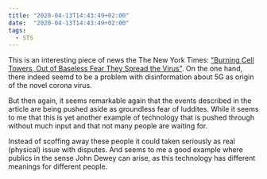 ```yaml
---
title: "2020-04-13T14:43:49+02:00"
date:  "2020-04-13T14:43:49+02:00"
tags:
  - STS
---
```


This is an interesting piece of news the The New York Times: ["Burning Cell Towers, Out of Baseless Fear They Spread the Virus"](https://web.archive.org/web/20200413124403/https://www.nytimes.com/2020/04/10/technology/coronavirus-5g-uk.html). On the one hand, there indeed seemd to be a problem with disinformation about 5G as origin of the novel corona virus.

But then again, it seems remarkable again that the events described in the article are being pushed aside as groundless fear of luddites. While it seems to me that this is yet another example of technology that is pushed through without much input and that not many people are waiting for.

Instead of scoffing away these people it could taken seriously as real (physical) issue with disputes. And seems to me a good example where publics in the sense John Dewey can arise, as this technology has different meanings for different people.
